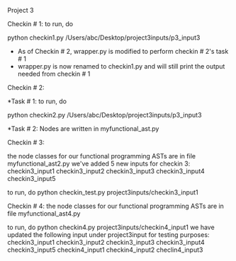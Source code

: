 Project 3

Checkin # 1:
to run, do

python checkin1.py /Users/abc/Desktop/project3inputs/p3_input3
* As of Checkin # 2, wrapper.py is modified to perform checkin # 2's task # 1
* wrapper.py is now renamed to checkin1.py and will still print the output needed from checkin # 1

Checkin # 2:

  *Task # 1:
  to run, do
  
  python checkin2.py /Users/abc/Desktop/project3inputs/p3_input3

  *Task # 2:
  Nodes are written in myfunctional_ast.py 

Checkin # 3:  

  the node classes for our functional programming ASTs are in file myfunctional_ast2.py
  we've added 5 new inputs for checkin 3:
    checkin3_input1
    checkin3_input2
    checkin3_input3
    checkin3_input4
    checkin3_input5

  to run, do
  python checkin_test.py project3inputs/checkin3_input1
  
  
  Checkin # 4:
    the node classes for our functional programming ASTs are in file myfunctional_ast4.py
    
  to run, do
  python checkin4.py project3inputs/checkin4_input1
  we have updated the following input under project3input for testing purposes:
    checkin3_input1
    checkin3_input2
    checkin3_input3
    checkin3_input4
    checkin3_input5
    checkin4_input1
    checkin4_input2
    checlin4_input3

